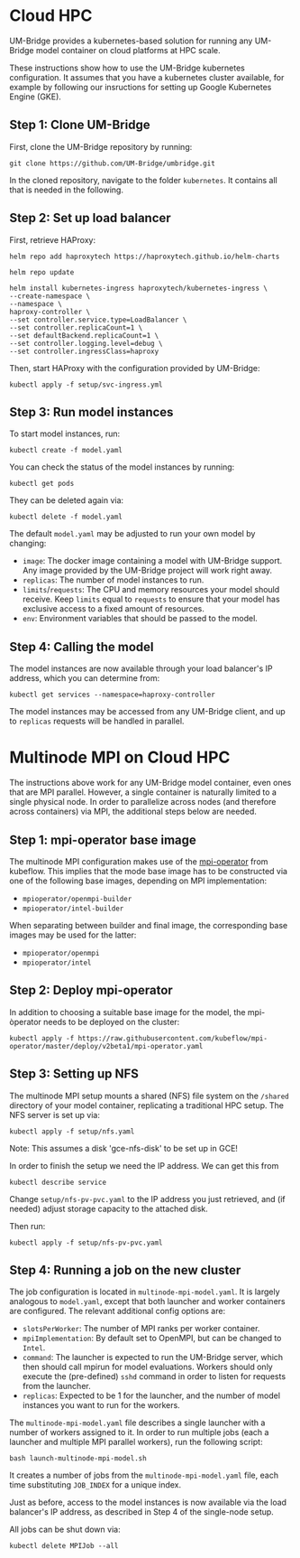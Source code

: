 # Cloud HPC

UM-Bridge provides a kubernetes-based solution for running any UM-Bridge model container on cloud platforms at HPC scale.

These instructions show how to use the UM-Bridge kubernetes configuration. It assumes that you have a kubernetes cluster available, for example by following our insructions for setting up Google Kubernetes Engine (GKE).

## Step 1: Clone UM-Bridge

First, clone the UM-Bridge repository by running:

```
git clone https://github.com/UM-Bridge/umbridge.git
```

In the cloned repository, navigate to the folder `kubernetes`. It contains all that is needed in the following.

## Step 2: Set up load balancer

First, retrieve HAProxy:

```
helm repo add haproxytech https://haproxytech.github.io/helm-charts
```

```
helm repo update
```

```
helm install kubernetes-ingress haproxytech/kubernetes-ingress \
--create-namespace \
--namespace \
haproxy-controller \
--set controller.service.type=LoadBalancer \
--set controller.replicaCount=1 \
--set defaultBackend.replicaCount=1 \
--set controller.logging.level=debug \
--set controller.ingressClass=haproxy
```

Then, start HAProxy with the configuration provided by UM-Bridge:

```
kubectl apply -f setup/svc-ingress.yml
```

## Step 3: Run model instances

To start model instances, run:

```
kubectl create -f model.yaml
```

You can check the status of the model instances by running:

```
kubectl get pods
```

They can be deleted again via:

```
kubectl delete -f model.yaml
```

The default `model.yaml` may be adjusted to run your own model by changing:
- `image`: The docker image containing a model with UM-Bridge support. Any image provided by the UM-Bridge project will work right away.
- `replicas`: The number of model instances to run.
- `limits`/`requests`: The CPU and memory resources your model should receive. Keep `limits` equal to `requests` to ensure that your model has exclusive access to a fixed amount of resources.
- `env`: Environment variables that should be passed to the model.

## Step 4: Calling the model

The model instances are now available through your load balancer's IP address, which you can determine from:

```
kubectl get services --namespace=haproxy-controller
```

The model instances may be accessed from any UM-Bridge client, and up to `replicas` requests will be handled in parallel.

# Multinode MPI on Cloud HPC

The instructions above work for any UM-Bridge model container, even ones that are MPI parallel. However, a single container is naturally limited to a single physical node. In order to parallelize across nodes (and therefore across containers) via MPI, the additional steps below are needed.

## Step 1: mpi-operator base image

The multinode MPI configuration makes use of the [mpi-operator](https://github.com/kubeflow/mpi-operator) from kubeflow. This implies that the mode base image has to be constructed via one of the following base images, depending on MPI implementation:

- `mpioperator/openmpi-builder`
- `mpioperator/intel-builder`

When separating between builder and final image, the corresponding base images may be used for the latter:

- `mpioperator/openmpi`
- `mpioperator/intel`


## Step 2: Deploy mpi-operator

In addition to choosing a suitable base image for the model, the mpi-òperator needs to be deployed on the cluster:

```
kubectl apply -f https://raw.githubusercontent.com/kubeflow/mpi-operator/master/deploy/v2beta1/mpi-operator.yaml
```

## Step 3: Setting up NFS

The multinode MPI setup mounts a shared (NFS) file system on the `/shared` directory of your model container, replicating a traditional HPC setup. The NFS server is set up via:

```
kubectl apply -f setup/nfs.yaml
```

Note: This assumes a disk 'gce-nfs-disk' to be set up in GCE!

In order to finish the setup we need the IP address. We can get this from

```
kubectl describe service
```

Change `setup/nfs-pv-pvc.yaml` to the IP address you just retrieved, and (if needed) adjust storage capacity to the attached disk.

Then run:

```
kubectl apply -f setup/nfs-pv-pvc.yaml
```

## Step 4: Running a job on the new cluster

The job configuration is located in `multinode-mpi-model.yaml`. It is largely analogous to `model.yaml`, except that both launcher and worker containers are configured. The relevant additional config options are:

- `slotsPerWorker`: The number of MPI ranks per worker container.
- `mpiImplementation`: By default set to OpenMPI, but can be changed to `Intel`.
- `command`: The launcher is expected to run the UM-Bridge server, which then should call mpirun for model evaluations. Workers should only execute the (pre-defined) `sshd` command in order to listen for requests from the launcher.
- `replicas`: Expected to be 1 for the launcher, and the number of model instances you want to run for the workers.

The `multinode-mpi-model.yaml` file describes a single launcher with a number of workers assigned to it. In order to run multiple jobs (each a launcher and multiple MPI parallel workers), run the following script:

```
bash launch-multinode-mpi-model.sh
```

It creates a number of jobs from the `multinode-mpi-model.yaml` file, each time substituting `JOB_INDEX` for a unique index.

Just as before, access to the model instances is now available via the load balancer's IP address, as described in Step 4 of the single-node setup.

All jobs can be shut down via:

```
kubectl delete MPIJob --all
```
